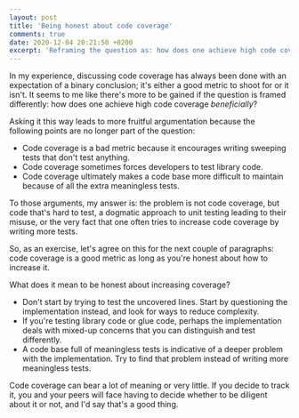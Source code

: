 ```yaml
---
layout: post
title: 'Being honest about code coverage'
comments: true
date: 2020-12-04 20:21:50 +0200
excerpt: 'Reframing the question as: how does one achieve high code coverage beneficially?'
---
```


In my experience, discussing code coverage has always been done with an expectation of a binary conclusion; it's either a good metric to shoot for or it isn't. It seems to me like there's more to be gained if the question is framed differently: how does one achieve high code coverage _beneficially_?

Asking it this way leads to more fruitful argumentation because the following points are no longer part of the question:

- Code coverage is a bad metric because it encourages writing sweeping tests that don't test anything.
- Code coverage sometimes forces developers to test library code.
- Code coverage ultimately makes a code base more difficult to maintain because of all the extra meaningless tests.

To those arguments, my answer is: the problem is not code coverage, but code that's hard to test, a dogmatic approach to unit testing leading to their misuse, or the very fact that one often tries to increase code coverage by writing more tests.

So, as an exercise, let's agree on this for the next couple of paragraphs: code coverage is a good metric as long as you're honest about how to increase it.

What does it mean to be honest about increasing coverage?

- Don't start by trying to test the uncovered lines. Start by questioning the implementation instead, and look for ways to reduce complexity.
- If you're testing library code or glue code, perhaps the implementation deals with mixed-up concerns that you can distinguish and test differently.
- A code base full of meaningless tests is indicative of a deeper problem with the implementation. Try to find that problem instead of writing more meaningless tests.

Code coverage can bear a lot of meaning or very little. If you decide to track it, you and your peers will face having to decide whether to be diligent about it or not, and I'd say that's a good thing.
